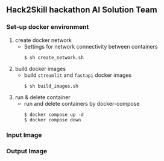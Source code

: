 ## Hack2Skill hackathon AI Solution Team


### Set-up docker environment
1. create docker network 
    - Settings for network connectivity between containers
        ```
        $ sh create_network.sh
        ```
2. build docker images
    - build `streamlit` and `fastapi` docker images
        ```
        $ sh build_images.sh
        ```
3. run & delete container
    - run and delete containers by docker-compose
        ```
        $ docker compose up -d
        $ docker compose down
        ```

### Input Image


### Output Image

